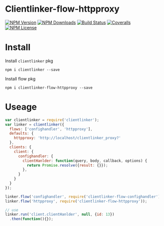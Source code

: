 Clientlinker-flow-httpproxy
============================

[![NPM Version][npm-image]][npm-url]
[![NPM Downloads][downloads-image]][npm-url]
[![Build Status][travis-image]][travis-url]
[![Coveralls][coveralls-image]][coveralls-url]
[![NPM License][license-image]][npm-url]


# Install

Install `clientlinker` pkg

```shell
npm i clientlinker --save
```

Install flow pkg

```shell
npm i clientlinker-flow-httpproxy --save
```


# Useage

```javascript
var clientlinker = require('clientlinker');
var linker = clientlinker({
  flows: ['confighandler', 'httpproxy'],
  defaults: {
    httpproxy: 'http://localhost/clientlinker_proxy?'
  },
  clients: {
    client: {
      confighandler: {
        clientHanlder: function(query, body, callback, options) {
          return Promise.resolve({result: {}});
        },
      }
    }
  }
});

linker.flow('confighandler', require('clientlinker-flow-confighandler'));
linker.flow('httpproxy', require('clientlinker-flow-httpproxy'));

// use
linker.run('client.clientHanlder', null, {id: 13})
  .then(function(){});
```



[npm-image]: http://img.shields.io/npm/v/clientlinker-flow-httpproxy.svg
[downloads-image]: http://img.shields.io/npm/dm/clientlinker-flow-httpproxy.svg
[npm-url]: https://www.npmjs.org/package/clientlinker-flow-httpproxy
[travis-image]: http://img.shields.io/travis/Bacra/node-clientlinker-flow-httpproxy/master.svg?label=linux
[travis-url]: https://travis-ci.org/Bacra/node-clientlinker-flow-httpproxy
[coveralls-image]: https://img.shields.io/coveralls/Bacra/node-clientlinker-flow-httpproxy.svg
[coveralls-url]: https://coveralls.io/github/Bacra/node-clientlinker-flow-httpproxy
[license-image]: http://img.shields.io/npm/l/clientlinker-flow-httpproxy.svg
